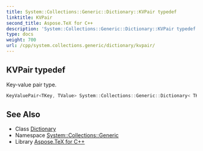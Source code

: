 ```yaml
---
title: System::Collections::Generic::Dictionary::KVPair typedef
linktitle: KVPair
second_title: Aspose.TeX for C++
description: 'System::Collections::Generic::Dictionary::KVPair typedef. Key-value pair type in C++.'
type: docs
weight: 700
url: /cpp/system.collections.generic/dictionary/kvpair/
---
```

## KVPair typedef


Key-value pair type.

```cpp
KeyValuePair<TKey, TValue> System::Collections::Generic::Dictionary< TKey, TValue >::KVPair
```

## See Also

* Class [Dictionary](../)
* Namespace [System::Collections::Generic](../../)
* Library [Aspose.TeX for C++](../../../)
